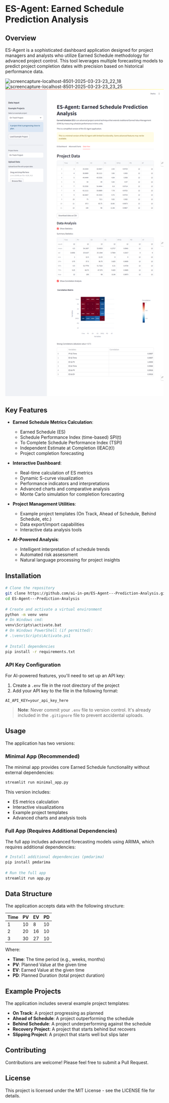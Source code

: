 # ES-Agent: Earned Schedule Prediction Analysis

## Overview

ES-Agent is a sophisticated dashboard application designed for project managers and analysts who utilize Earned Schedule methodology for advanced project control. This tool leverages multiple forecasting models to predict project completion dates with precision based on historical performance data.

![screencapture-localhost-8501-2025-03-23-23_22_18](https://github.com/user-attachments/assets/17ac19ce-5bdb-4c13-80bd-c93a48121b0e)
![screencapture-localhost-8501-2025-03-23-23_23_25](https://github.com/user-attachments/assets/4f34bd5e-2244-4c51-983d-72a0a971533e)
![ES-Agent Dashboard](screencapture-localhost-8501-2025-03-23-23_24_33.png)

## Key Features

- **Earned Schedule Metrics Calculation**:
  - Earned Schedule (ES)
  - Schedule Performance Index (time-based) SPI(t)
  - To Complete Schedule Performance Index (TSPI)
  - Independent Estimate at Completion (IEAC(t))
  - Project completion forecasting

- **Interactive Dashboard**:
  - Real-time calculation of ES metrics
  - Dynamic S-curve visualization
  - Performance indicators and interpretations
  - Advanced charts and comparative analysis
  - Monte Carlo simulation for completion forecasting

- **Project Management Utilities**:
  - Example project templates (On Track, Ahead of Schedule, Behind Schedule, etc.)
  - Data export/import capabilities
  - Interactive data analysis tools

- **AI-Powered Analysis**:
  - Intelligent interpretation of schedule trends
  - Automated risk assessment
  - Natural language processing for project insights

## Installation

```bash
# Clone the repository
git clone https://github.com/ai-in-pm/ES-Agent---Prediction-Analysis.git
cd ES-Agent---Prediction-Analysis

# Create and activate a virtual environment
python -m venv venv
# On Windows cmd:
venv\Scripts\activate.bat
# On Windows PowerShell (if permitted):
# .\venv\Scripts\Activate.ps1

# Install dependencies
pip install -r requirements.txt
```

### API Key Configuration

For AI-powered features, you'll need to set up an API key:

1. Create a `.env` file in the root directory of the project
2. Add your API key to the file in the following format:

```
AI_API_KEY=your_api_key_here
```

> **Note**: Never commit your `.env` file to version control. It's already included in the `.gitignore` file to prevent accidental uploads.

## Usage

The application has two versions:

### Minimal App (Recommended)

The minimal app provides core Earned Schedule functionality without external dependencies:

```bash
streamlit run minimal_app.py
```

This version includes:
- ES metrics calculation
- Interactive visualizations
- Example project templates
- Advanced charts and analysis tools

### Full App (Requires Additional Dependencies)

The full app includes advanced forecasting models using ARIMA, which requires additional dependencies:

```bash
# Install additional dependencies (pmdarima)
pip install pmdarima

# Run the full app
streamlit run app.py
```

## Data Structure

The application accepts data with the following structure:

| Time | PV  | EV  | PD  |
|------|-----|-----|-----|
| 1    | 10  | 8   | 10  |
| 2    | 20  | 16  | 10  |
| 3    | 30  | 27  | 10  |

Where:
- **Time**: The time period (e.g., weeks, months)
- **PV**: Planned Value at the given time
- **EV**: Earned Value at the given time
- **PD**: Planned Duration (total project duration)

## Example Projects

The application includes several example project templates:

- **On Track**: A project progressing as planned
- **Ahead of Schedule**: A project outperforming the schedule
- **Behind Schedule**: A project underperforming against the schedule
- **Recovery Project**: A project that starts behind but recovers
- **Slipping Project**: A project that starts well but slips later

## Contributing

Contributions are welcome! Please feel free to submit a Pull Request.

## License

This project is licensed under the MIT License - see the LICENSE file for details.
